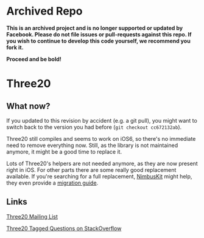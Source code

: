 Archived Repo
=============

**This is an archived project and is no longer supported or updated by Facebook. Please do not file issues or pull-requests against this repo. If you wish to continue to develop this code yourself, we recommend you fork it.**

**Proceed and be bold!**

Three20
=======

What now?
------

If you updated to this revision by accident (e.g. a git pull), you might want to switch back to the
version you had before (`git checkout cc672132ab`). 

Three20 still compiles and seems to work on iOS6, so there's no immediate need to remove everything now. 
Still, as the library is not maintained anymore, it might be a good time to replace it.

Lots of Three20's helpers are not needed anymore, as they are now present right in iOS.
For other parts there are some really good replacement available. 
If you're searching for a full replacement, [NimbusKit](http://nimbuskit.info) might help, they even provide a [migration guide](http://wiki.nimbuskit.info/Three20-Migration-Guide).

Links
------

[Three20 Mailing List](http://groups.google.com/group/three20/)

[Three20 Tagged Questions on StackOverflow](http://stackoverflow.com/questions/tagged/three20)
